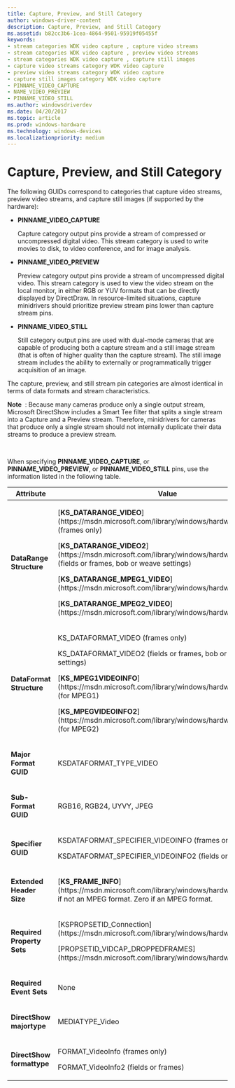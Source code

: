 ```yaml
---
title: Capture, Preview, and Still Category
author: windows-driver-content
description: Capture, Preview, and Still Category
ms.assetid: b82cc3b6-1cea-4864-9501-95919f05455f
keywords:
- stream categories WDK video capture , capture video streams
- stream categories WDK video capture , preview video streams
- stream categories WDK video capture , capture still images
- capture video streams category WDK video capture
- preview video streams category WDK video capture
- capture still images category WDK video capture
- PINNAME_VIDEO_CAPTURE
- NAME_VIDEO_PREVIEW
- PINNAME_VIDEO_STILL
ms.author: windowsdriverdev
ms.date: 04/20/2017
ms.topic: article
ms.prod: windows-hardware
ms.technology: windows-devices
ms.localizationpriority: medium
---
```


# Capture, Preview, and Still Category


The following GUIDs correspond to categories that capture video streams, preview video streams, and capture still images (if supported by the hardware):

-   **PINNAME\_VIDEO\_CAPTURE**

    Capture category output pins provide a stream of compressed or uncompressed digital video. This stream category is used to write movies to disk, to video conference, and for image analysis.

-   **PINNAME\_VIDEO\_PREVIEW**

    Preview category output pins provide a stream of uncompressed digital video. This stream category is used to view the video stream on the local monitor, in either RGB or YUV formats that can be directly displayed by DirectDraw. In resource-limited situations, capture minidrivers should prioritize preview stream pins lower than capture stream pins.

-   **PINNAME\_VIDEO\_STILL**

    Still category output pins are used with dual-mode cameras that are capable of producing both a capture stream and a still image stream (that is often of higher quality than the capture stream). The still image stream includes the ability to externally or programmatically trigger acquisition of an image.

The capture, preview, and still stream pin categories are almost identical in terms of data formats and stream characteristics.

**Note**  : Because many cameras produce only a single output stream, Microsoft DirectShow includes a Smart Tee filter that splits a single stream into a Capture and a Preview stream. Therefore, minidrivers for cameras that produce only a single stream should not internally duplicate their data streams to produce a preview stream.

 

When specifying **PINNAME\_VIDEO\_CAPTURE**, or **PINNAME\_VIDEO\_PREVIEW**, or **PINNAME\_VIDEO\_STILL** pins, use the information listed in the following table.

<table>
<colgroup>
<col width="50%" />
<col width="50%" />
</colgroup>
<thead>
<tr class="header">
<th>Attribute</th>
<th>Value</th>
</tr>
</thead>
<tbody>
<tr class="odd">
<td><p><strong>DataRange Structure</strong></p></td>
<td><p>[<strong>KS_DATARANGE_VIDEO</strong>](https://msdn.microsoft.com/library/windows/hardware/ff567628) (frames only)</p>
<p>[<strong>KS_DATARANGE_VIDEO2</strong>](https://msdn.microsoft.com/library/windows/hardware/ff567629) (fields or frames, bob or weave settings)</p>
<p>[<strong>KS_DATARANGE_MPEG1_VIDEO</strong>](https://msdn.microsoft.com/library/windows/hardware/ff567353)</p>
<p>[<strong>KS_DATARANGE_MPEG2_VIDEO</strong>](https://msdn.microsoft.com/library/windows/hardware/ff567362)</p></td>
</tr>
<tr class="even">
<td><p><strong>DataFormat Structure</strong></p></td>
<td><p>KS_DATAFORMAT_VIDEO (frames only)</p>
<p>KS_DATAFORMAT_VIDEO2 (fields or frames, bob or weave settings)</p>
<p>[<strong>KS_MPEG1VIDEOINFO</strong>](https://msdn.microsoft.com/library/windows/hardware/ff567658) (for MPEG1)</p>
<p>[<strong>KS_MPEGVIDEOINFO2</strong>](https://msdn.microsoft.com/library/windows/hardware/ff567667) (for MPEG2)</p></td>
</tr>
<tr class="odd">
<td><p><strong>Major Format GUID</strong></p></td>
<td><p>KSDATAFORMAT_TYPE_VIDEO</p></td>
</tr>
<tr class="even">
<td><p><strong>Sub-Format GUID</strong></p></td>
<td><p>RGB16, RGB24, UYVY, JPEG</p></td>
</tr>
<tr class="odd">
<td><p><strong>Specifier GUID</strong></p></td>
<td><p>KSDATAFORMAT_SPECIFIER_VIDEOINFO (frames only)</p>
<p>KSDATAFORMAT_SPECIFIER_VIDEOINFO2 (fields or frames)</p></td>
</tr>
<tr class="even">
<td><p><strong>Extended Header Size</strong></p></td>
<td><p>[<strong>KS_FRAME_INFO</strong>](https://msdn.microsoft.com/library/windows/hardware/ff567645) if not an MPEG format. Zero if an MPEG format.</p></td>
</tr>
<tr class="odd">
<td><p><strong>Required Property Sets</strong></p></td>
<td><p>[KSPROPSETID_Connection](https://msdn.microsoft.com/library/windows/hardware/ff566568)</p>
<p>[PROPSETID_VIDCAP_DROPPEDFRAMES](https://msdn.microsoft.com/library/windows/hardware/ff567806)</p></td>
</tr>
<tr class="even">
<td><p><strong>Required Event Sets</strong></p></td>
<td><p>None</p></td>
</tr>
<tr class="odd">
<td><p><strong>DirectShow majortype</strong></p></td>
<td><p>MEDIATYPE_Video</p></td>
</tr>
<tr class="even">
<td><p><strong>DirectShow formattype</strong></p></td>
<td><p>FORMAT_VideoInfo (frames only)</p>
<p>FORMAT_VideoInfo2 (fields or frames)</p></td>
</tr>
</tbody>
</table>

 

 

 




